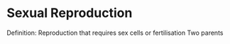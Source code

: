 # Sexual Reproduction

Definition: Reproduction that requires sex cells or fertilisation
Two parents